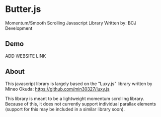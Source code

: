 # Butter.js
Momentum/Smooth Scrolling Javascript Library
Written by: BCJ Development

## Demo
ADD WEBSITE LINK

## About
This javascript library is largely based on the "Luxy.js" library written by Mineo Okuda: https://github.com/min30327/luxy.js

This library is meant to be a lightweight momentum scrolling library. Because of this, it does not currently support individual parallax elements (support for this may be included in a similar library soon). 
